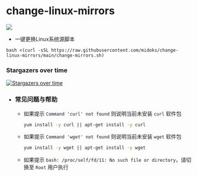 # change-linux-mirrors

[![](https://data.jsdelivr.com/v1/package/gh/midoks/change-linux-mirrors/badge?style=for-the-badge)](https://www.jsdelivr.com/package/gh/midoks/change-linux-mirrors)

- 一键更换Linux系统源脚本

```
bash <(curl -sSL https://raw.githubusercontent.com/midoks/change-linux-mirrors/main/change-mirrors.sh)
```


### Stargazers over time

[![Stargazers over time](https://starchart.cc/midoks/change-linux-mirrors.svg)](https://starchart.cc/midoks/change-linux-mirrors)


- ### 常见问题与帮助

  - 如果提示 `Command 'curl' not found` 则说明当前未安装 `curl` 软件包

    ```bash
    yum install -y curl || apt-get install -y curl
    ```

  - 如果提示 `Command 'wget' not found` 则说明当前未安装 `wget` 软件包

    ```bash
    yum install -y wget || apt-get install -y wget
    ```

  - 如果提示 `bash: /proc/self/fd/11: No such file or directory`，请切换至 `Root` 用户执行
